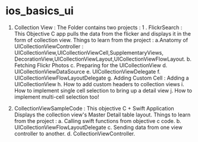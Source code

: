 # ios_basics_ui
1. Collection View : 
The Folder contains two projects : 
1 . FlickrSearch : This Objective C  app pulls the data from the flicker and displays it in the form of collection view. 
Things to learn from the project : 
a.Anatomy of UICollectionViewController  : UICollectionView,UICollectionViewCell,SupplementaryViews, DecorationView,UICollectionViewLayout,UICollectionViewFlowLayout.
b. Fetching Flickr Photos
c. Preparing for the UICollectionView
d. UICollectionViewDataSource
e. UICollectionViewDelegate
f. UICollectionViewFlowLayoutDelegate
g. Adding Custom Cell : Adding a UICollectionView
h. How to add custom headers to collection views
i. How to implement single cell selection to bring up a detail view
j. How to implement multi-cell selection too!

2.  CollectionViewSampleCode : This objective C  + Swift Application Displays the collection view's Master Detail table layout.
Things to learn from the project : 
a. Calling swift functions from objective c code. 
b. UICollectionViewFlowLayoutDelegate
c. Sending data from one view controller to another. 
d. CollectionViewController.


